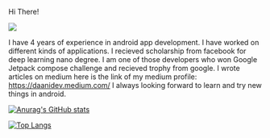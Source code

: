 Hi There! 

![](https://komarev.com/ghpvc/?username=DaaniDev)

I have 4 years of experience in android app development.
I have worked on different kinds of applications.
I recieved scholarship from facebook for deep learning nano degree.
I am one of those developers who won Google Jetpack compose challenge and recieved trophy from google.
I wrote articles on medium here is the link of my medium profile: https://daanidev.medium.com/
I always looking forward to learn and try new things in android.

[![Anurag's GitHub stats](https://github-readme-stats.vercel.app/api?username=DaaniDev)](https://github.com/DaaniDev/github-readme-stats)

[![Top Langs](https://github-readme-stats.vercel.app/api/top-langs/?username=DaaniDev&layout=compact)](https://github.com/DaaniDev/github-readme-stats)
<!--
**DaaniDev/DaaniDev** is a ✨ _special_ ✨ repository because its `README.md` (this file) appears on your GitHub profile.

Here are some ideas to get you started:

- 🔭 I’m currently working on ...
- 🌱 I’m currently learning ...
- 👯 I’m looking to collaborate on ...
- 🤔 I’m looking for help with ...
- 💬 Ask me about ...
- 📫 How to reach me: ...
- 😄 Pronouns: ...
- ⚡ Fun fact: ...
-->
